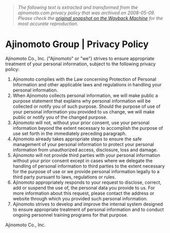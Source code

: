 > *The following text is extracted and transformed from the ajinomoto.com privacy policy that was archived on 2008-05-09. Please check the [original snapshot on the Wayback Machine](https://web.archive.org/web/20080509190657id_/http%3A//www.ajinomoto.com/privacypolicy/index.html) for the most accurate reproduction.*

# Ajinomoto Group | Privacy Policy

Ajinomoto Co., Inc. ("Ajinomoto" or "we") strives to ensure appropriate treatment of your personal information, subject to the following privacy policy:

  1. Ajinomoto complies with the Law concerning Protection of Personal Information and other applicable laws and regulations in handling your personal information.
  2. When Ajinomoto collects personal information, we will make public a purpose statement that explains why personal information will be collected or notify you of such purpose. Should the purpose of use of your personal information you provided to us change, we will make public or notify you of the changed purpose.
  3. Ajinomoto will not, without your prior consent, use your personal information beyond the extent necessary to accomplish the purpose of use set forth in the immediately preceding paragraph.
  4. Ajinomoto already takes appropriate steps to ensure the safe management of your personal information to protect your personal information from unauthorized access, disclosure, loss and damage.
  5. Ajinomoto will not provide third parties with your personal information without your prior consent except in cases where we delegate the handling of personal information to third parties to the extent necessary for the purpose of use or we provide personal information legally to a third party pursuant to laws, regulations or rules.
  6. Ajinomoto appropriately responds to your request to disclose, correct, add or suspend the use of, the personal data you provide to us. For more information about this request, please contact the address or website through which you provided such personal information.
  7. Ajinomoto strives to develop and improve the internal system designed to ensure appropriate treatment of personal information and to conduct ongoing personnel training programs for that purpose.



Ajinomoto Co., Inc. 
